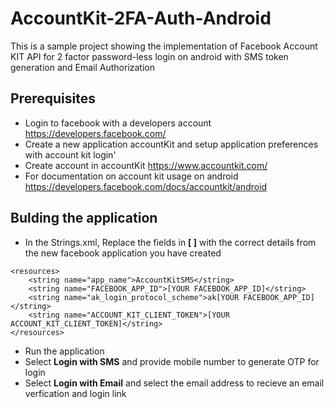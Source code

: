 # AccountKit-2FA-Auth-Android
This is a sample project showing the implementation of Facebook Account KIT API for 2 factor password-less login on android with SMS token generation and Email Authorization

## Prerequisites 
* Login to facebook with a developers account https://developers.facebook.com/
* Create a new application accountKit and setup application preferences with account kit login'
* Create account in accountKit https://www.accountkit.com/
* For documentation on account kit usage on android https://developers.facebook.com/docs/accountkit/android

## Bulding the application
* In the Strings.xml, Replace the fields in **[ ]** with the correct details from the new facebook application you have created
```
<resources>
    <string name="app_name">AccountKitSMS</string>
    <string name="FACEBOOK_APP_ID">[YOUR FACEBOOK_APP_ID]</string>
    <string name="ak_login_protocol_scheme">ak[YOUR FACEBOOK_APP_ID]</string>
    <string name="ACCOUNT_KIT_CLIENT_TOKEN">[YOUR ACCOUNT_KIT_CLIENT_TOKEN]</string>
</resources>
```
* Run the application 
* Select **Login with SMS** and provide mobile number to generate OTP for login
* Select **Login with Email** and select the email address to recieve an email verfication and login link

